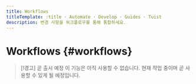 ```yaml
---
title: Workflows
titleTemplate: :title · Automate · Develop · Guides · Tuist
description: 변경 사항을 워크플로우를 통해 통합하세요.
---
```


# Workflows {#workflows}

> [!경고] 곧 출시 예정
> 이 기능은 아직 사용할 수 없습니다. 현재 작업 중이며 곧 사용할 수 있게 될 예정입니다.
